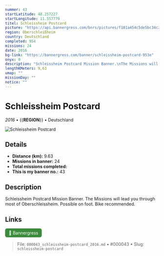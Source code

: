 ```yaml
---
nummer: 43
startLatitude: 48.257227
startLongitude: 11.557779
titel: Schleissheim Postcard
picture: "https://api.bannergress.com/bnrs/pictures/f101a454c5de5bc34c2ec4aff03bfe73"
region: Oberschleißheim
country: Deutschland
completed: 954
missions: 24
date: 2016
bg-link: "https://bannergress.com/banner/schleissheim-postcard-953e"
onyx: 0
description: "Schleissheim Postcard Mission Banner.\nThe Missions will lead you through most of Oberschleissheim.\nPossible on foot. Bike recommended."
lengthKMeters: 9,63
umap: ""
missionDay: ""
notice: ""
---
```

# Schleissheim Postcard

*2016* • {{__REGION__}} • Deutschland

![Schleissheim Postcard](https://api.bannergress.com/bnrs/pictures/f101a454c5de5bc34c2ec4aff03bfe73)



## Details
- **Distance (km):** 9.63
- **Missions in banner:** 24
- **Total missions completed:** 
- **This is my banner no.:** 43



## Description
Schleissheim Postcard Mission Banner.
The Missions will lead you through most of Oberschleissheim.
Possible on foot. Bike recommended.



## Links
<a href="https://bannergress.com/banner/schleissheim-postcard-953e" target="_blank" style="display:inline-block;margin-right:8px;padding:6px 12px;background:#3c8b3c;color:#fff;text-decoration:none;border-radius:6px;">🔗 Bannergress</a>



> File: `000043_schleissheim-postcard_2016.md` • #000043 • Slug: `schleissheim-postcard`
